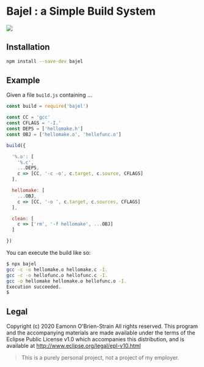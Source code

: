 # Bajel : a Simple Build System

![][1]

## Installation

```sh
npm install --save-dev bajel
```

## Example

Given a file `build.js` containing ...

```js
const build = require('bajel')

const CC = 'gcc'
const CFLAGS = '-I.'
const DEPS = ['hellomake.h']
const OBJ = ['hellomake.o', 'hellofunc.o']

build({

  '%.o': [
    '%.c',
    ...DEPS,
    c => [CC, '-c -o', c.target, c.source, CFLAGS]
  ],

  hellomake: [
    ...OBJ,
    c => [CC, '-o ', c.target, c.sources, CFLAGS]
  ],

  clean: [
    c => ['rm', '-f hellomake', ...OBJ]
  ]

})
```

You can execute the build like so:

```sh
$ npx bajel
gcc -c -o hellomake.o hellomake.c -I.
gcc -c -o hellofunc.o hellofunc.c -I.
gcc -o hellomake hellomake.o hellofunc.o -I.
Execution succeeded.
$
```

## Legal

Copyright (c) 2020 Eamonn O'Brien-Strain All rights reserved. This
program and the accompanying materials are made available under the
terms of the Eclipse Public License v1.0 which accompanies this
distribution, and is available at
http://www.eclipse.org/legal/epl-v10.html

> This is a purely personal project, not a project of my employer.

[1]: bajel.jpg
